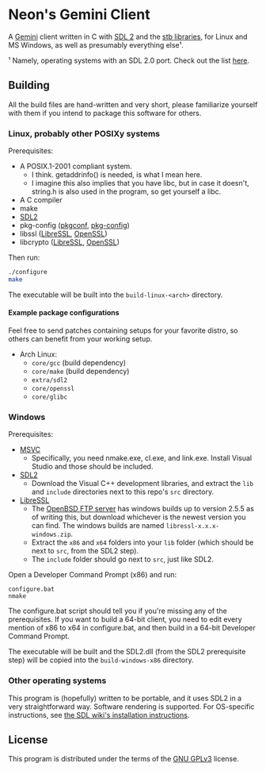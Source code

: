 # **Ne**on's Ge**mini** Client

A [Gemini](https://gemini.circumlunar.space/) client written in C with
[SDL 2](https://libsdl.org/) and the [stb
libraries](https://github.com/nothings/stb), for Linux and MS Windows,
as well as presumably everything else¹.

¹ Namely, operating systems with an SDL 2.0 port. Check out the list
[here](https://wiki.libsdl.org/Installation#Supported_platforms).

## Building

All the build files are hand-written and very short, please
familiarize yourself with them if you intend to package this software
for others.

### Linux, probably other POSIXy systems

Prerequisites:

- A POSIX.1-2001 compliant system.
  - I think. getaddrinfo() is needed, is what I mean here.
  - I imagine this also implies that you have libc, but in case it
    doesn't, string.h is also used in the program, so get yourself a
    libc.
- A C compiler
- make
- [SDL2](https://wiki.libsdl.org/Installation#Linux.2FUnix)
- pkg-config ([pkgconf](http://pkgconf.org/),
  [pkg-config](https://www.freedesktop.org/wiki/Software/pkg-config/))
- libssl ([LibreSSL](https://www.libressl.org/),
  [OpenSSL](https://www.openssl.org/))
- libcrypto ([LibreSSL](https://www.libressl.org/),
  [OpenSSL](https://www.openssl.org/))

Then run:

```sh
./configure
make
```

The executable will be built into the `build-linux-<arch>` directory.

#### Example package configurations

Feel free to send patches containing setups for your favorite distro,
so others can benefit from your working setup.

- Arch Linux:
  - `core/gcc` (build dependency)
  - `core/make` (build dependency)
  - `extra/sdl2`
  - `core/openssl`
  - `core/glibc`

### Windows

Prerequisites:

- [MSVC](https://visualstudio.microsoft.com/)
  - Specifically, you need nmake.exe, cl.exe, and link.exe. Install
    Visual Studio and those should be included.
- [SDL2](https://libsdl.org/download-2.0.php)
  - Download the Visual C++ development libraries, and extract the
    `lib` and `include` directories next to this repo's `src`
    directory.
- [LibreSSL](https://www.libressl.org/)
  - The [OpenBSD FTP
    server](https://ftp.openbsd.org/pub/OpenBSD/LibreSSL/) has windows
    builds up to version 2.5.5 as of writing this, but download
    whichever is the newest version you can find. The windows builds
    are named `libressl-x.x.x-windows.zip`.
  - Extract the `x86` and `x64` folders into your `lib` folder (which
    should be next to `src`, from the SDL2 step).
  - The `include` folder should go next to `src`, just like SDL2.

Open a Developer Command Prompt (x86) and run:

```
configure.bat
nmake
```

The configure.bat script should tell you if you're missing any of the
prerequisites. If you want to build a 64-bit client, you need to edit
every mention of x86 to x64 in configure.bat, and then build in a
64-bit Developer Command Prompt.

The executable will be built and the SDL2.dll (from the SDL2
prerequisite step) will be copied into the `build-windows-x86`
directory.

### Other operating systems

This program is (hopefully) written to be portable, and it uses SDL2
in a very straightforward way. Software rendering is supported. For
OS-specific instructions, see [the SDL wiki's installation
instructions](https://wiki.libsdl.org/Installation#Supported_platforms).

## License

This program is distributed under the terms of the [GNU
GPLv3](LICENSE.md) license.

